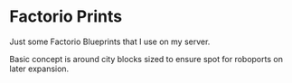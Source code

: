 # Factorio Prints
Just some Factorio Blueprints that I use on my server.

Basic concept is around city blocks sized to ensure spot for roboports on later expansion.
